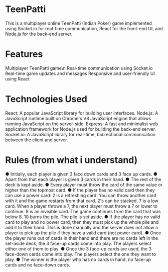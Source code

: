 # TeenPatti
This is a multiplayer online TeenPatti (Indian Poker) game implemented using Socket.io for real-time communication, React for the front-end UI, and Node.js for the back-end server.

# Features
Multiplayer TeenPatti game\n
Real-time communication using Socket.io
Real-time game updates and messages
Responsive and user-friendly UI using React

# Technologies Used
React: A popular JavaScript library for building user interfaces.
Node.js: A JavaScript runtime built on Chrome's V8 JavaScript engine that allows running JavaScript on the server-side.
Express: A fast and minimalist web application framework for Node.js used for building the back-end server.
Socket.io: A JavaScript library for real-time, bidirectional communication between the client and server.

# Rules (from what i understand)
● Initially, each player is given 3 face down cards and 3 face up cards.
● Apart from that each player is given 3 cards in their hand.
● The rest of the deck is kept aside.
● Every player must throw the card of the same value or higher than the topmost card.
● If the player has no valid card then they can use a power card:
  2 is a refreshing card. You can throw another card with it and the game restarts from that card. 2's can be stacked.
  7 is a low card. When a player throws a 7, the next player must throw a 7 or lower to continue.
  8 is an invisible card. The game continues from the card that was below 8.
  10 burns the pile. The pile is set aside.
● If the player has no valid card to play and no power card, then they must pick up the whole pile and add it to their hand. This is done manually and the server does not allow a player to pick up the pile if they have a valid card (not power card).
● Once the player runs out of cards in their hand and there are no cards left in the set-aside deck, the 3 face-up cards come into play. The players select either one of them to play.
● Once the 3 face-up cards are used, the 3 face-down cards come into play. The players select the one they want to play.
● The winner is the player who has no cards in hand, no face-up cards and no face-down cards. 
